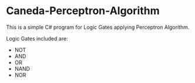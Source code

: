 # Caneda-Perceptron-Algorithm

This is a simple C# program for Logic Gates applying Perceptron Algorithm.

Logic Gates included are:
* NOT
* AND
* OR
* NAND
* NOR
